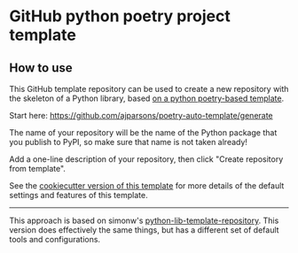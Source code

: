 # GitHub python poetry project template

## How to use

This GitHub template repository can be used to create a new repository with the skeleton of a Python library, based [on a python poetry-based template](https://github.com/ajparsons/cookie-python).

Start here: https://github.com/ajparsons/poetry-auto-template/generate

The name of your repository will be the name of the Python package that you publish to PyPI, so make sure that name is not taken already!

Add a one-line description of your repository, then click "Create repository from template".

See the [cookiecutter version of this template](https://github.com/ajparsons/cookie-python) for more details of the default settings and features of this template. 

---

This approach is based on simonw's [python-lib-template-repository](https://github.com/simonw/python-lib-template-repository). This version does effectively the same things, but has a different set of default tools and configurations.
